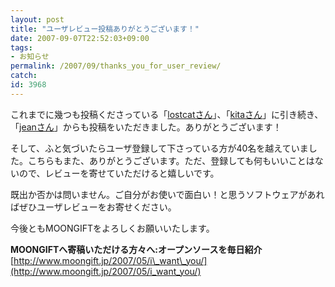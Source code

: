 ```yaml
---
layout: post
title: "ユーザレビュー投稿ありがとうございます！"
date: 2007-09-07T22:52:03+09:00
tags: 
- お知らせ
permalink: /2007/09/thanks_you_for_user_review/
catch: 
id: 3968
---
```

これまでに幾つも投稿くださっている「[lostcatさん](http://www.moongift.jp/?author=8)」、「[kitaさん](http://www.moongift.jp/?author=30)」に引き続き、「[jeanさん](http://www.moongift.jp/?author=41)」からも投稿をいただきました。ありがとうございます！   
  
そして、ふと気づいたらユーザ登録して下さっている方が40名を越えていました。こちらもまた、ありがとうございます。ただ、登録しても何もいいことはないので、レビューを寄せていただけると嬉しいです。   
  
既出か否かは問いません。ご自分がお使いで面白い！と思うソフトウェアがあればぜひユーザレビューをお寄せください。   
  
今後ともMOONGIFTをよろしくお願いいたします。   
  
**MOONGIFTへ寄稿いただける方々へ:オープンソースを毎日紹介**  
[http://www.moongift.jp/2007/05/i\_want\_you/](http://www.moongift.jp/2007/05/i_want_you/)

